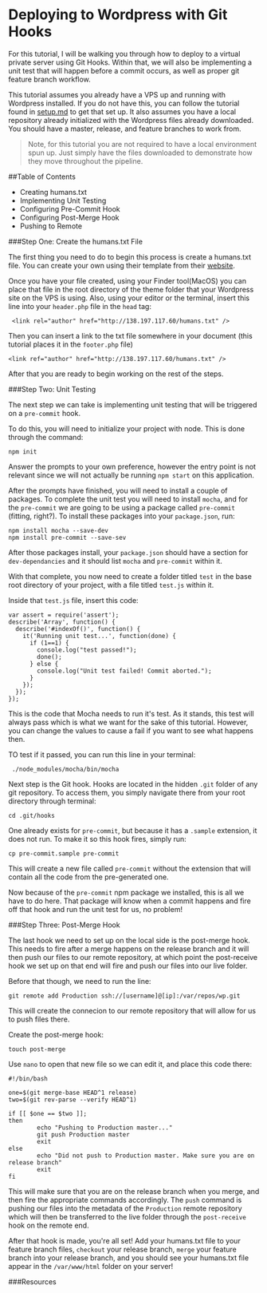 # Deploying to Wordpress with Git Hooks

For this tutorial, I will be walking you through how to deploy to a virtual private server using Git Hooks. Within that, we will also be implementing a unit test that will happen before a commit occurs, as well as proper git feature branch workflow.


This tutorial assumes you already have a VPS up and running with Wordpress installed. If you do not have this, you can follow the tutorial found in [setup.md](https://github.com/ekaneff/dwa_assignmentOne/blob/master/setup.md) to get that set up. It also assumes you have a local repository already initialized with the Wordpress files already downloaded. You should have a master, release, and feature branches to work from. 

>Note, for this tutorial you are not required to have a local environment spun up. Just simply have the files downloaded to demonstrate how they move throughout the pipeline. 

##Table of Contents

* Creating humans.txt
* Implementing Unit Testing
* Configuring Pre-Commit Hook
* Configuring Post-Merge Hook
* Pushing to Remote


<a name="one"></a>
###Step One: Create the humans.txt File

The first thing you need to do to begin this process is create a humans.txt file. You can create your own using their template from their [website](http://humanstxt.org/Standard.html). 

Once you have your file created, using your Finder tool(MacOS) you can place that file in the root directory of the theme folder that your Wordpress site on the VPS is using. Also, using your editor or the terminal, insert this line into your `header.php` file in the `head` tag: 

```shell
 <link rel="author" href="http://138.197.117.60/humans.txt" />
```

Then you can insert a link to the txt file somewhere in your document (this tutorial places it in the `footer.php` file)

```shell
<link ref="author" href="http://138.197.117.60/humans.txt" />
``` 
After that you are ready to begin working on the rest of the steps. 

<a name="two"></a>
###Step Two: Unit Testing

The next step we can take is implementing unit testing that will be triggered on a `pre-commit` hook. 

To do this, you will need to initialize your project with node. This is done through the command: 

```shell
npm init
```
Answer the prompts to your own preference, however the entry point is not relevant since we will not actually be running `npm start` on this application. 

After the prompts have finished, you will need to install a couple of packages. To complete the unit test you will need to install `mocha`, and for the `pre-commit` we are going to be using a package called `pre-commit` (fitting, right?). To install these packages into your `package.json`, run: 

```shell
npm install mocha --save-dev
npm install pre-commit --save-sev
```

After those packages install, your `package.json` should have a section for `dev-dependancies` and it should list `mocha` and `pre-commit` within it. 

With that complete, you now need to create a folder titled `test` in the base root directory of your project, with a file titled `test.js` within it. 

Inside that `test.js` file, insert this code: 

```shell
var assert = require('assert');
describe('Array', function() {
  describe('#indexOf()', function() {
    it('Running unit test...', function(done) {
      if (1==1) {
        console.log("test passed!");
        done();
      } else {
        console.log("Unit test failed! Commit aborted.");
      }
    });
  });
});
```

This is the code that Mocha needs to run it's test. As it stands, this test will always pass which is what we want for the sake of this tutorial. However, you can change the values to cause a fail if you want to see what happens then. 

TO test if it passed, you can run this line in your terminal: 

```shell
 ./node_modules/mocha/bin/mocha
```

Next step is the Git hook. Hooks are located in the hidden `.git` folder of any git repository. To access them, you simply navigate there from your root directory through terminal: 

```shell
cd .git/hooks
```

One already exists for `pre-commit`, but because it has a `.sample` extension, it does not run. To make it so this hook fires, simply run:

```shell
cp pre-commit.sample pre-commit
```

This will create a new file called `pre-commit` without the extension that will contain all the code from the pre-generated one. 

Now because of the `pre-commit` npm package we installed, this is all we have to do here. That package will know when a commit happens and fire off that hook and run the unit test for us, no problem!

<a name="three"></a>
###Step Three: Post-Merge Hook

The last hook we need to set up on the local side is the post-merge hook. This needs to fire after a merge happens on the release branch and it will then push our files to our remote repository, at which point the post-receive hook we set up on that end will fire and push our files into our live folder. 

Before that though, we need to run the line: 

```shell
git remote add Production ssh://[username]@[ip]:/var/repos/wp.git
```

This will create the connecion to our remote repository that will allow for us to push files there. 

Create the post-merge hook:

```shell
touch post-merge
```
Use `nano` to open that new file so we can edit it, and place this code there: 

```shell
#!/bin/bash

one=$(git merge-base HEAD^1 release)
two=$(git rev-parse --verify HEAD^1)

if [[ $one == $two ]];
then
        echo "Pushing to Production master..."
        git push Production master
        exit
else
        echo "Did not push to Production master. Make sure you are on release branch"
        exit
fi

```

This will make sure that you are on the release branch when you merge, and then fire the appropriate commands accordingly. The `push` command is pushing our files into the metadata of the `Production` remote repository which will then be transferred to the live folder through the `post-receive` hook on the remote end.

After that hook is made, you're all set! Add your humans.txt file to your feature branch files, `checkout` your release branch, `merge` your feature branch into your release branch, and you should see your humans.txt file appear in the `/var/www/html` folder on your server!

###Resources


